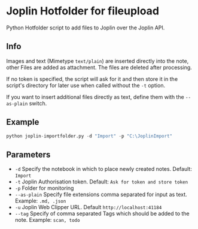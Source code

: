 # Joplin Hotfolder for fileupload

Python Hotfolder script to add files to Joplin over the Joplin API.

## Info

Images and text (Mimetype `text/plain`) are inserted directly into the note, other Files are added as attachment. The files are deleted after processing.

If no token is specified, the script will ask for it and then store it in the script's directory for later use when called without the `-t` option.

If you want to insert additional files directly as text, define them with the `--as-plain` switch.

## Example

```python
python joplin-importfolder.py -d "Import" -p "C:\JoplinImport"
```

## Parameters

- `-d` Specify the notebook in which to place newly created notes. Default: `Import`
- `-t` Joplin Authorisation token. Default: `Ask for token and store token`
- `-p` Folder for monitoring
- `--as-plain` Specify file extensions comma separated for input as text. Example: `.md, .json`
- `-u` Joplin Web Clipper URL. Default `http://localhost:41184`
- `--tag` Specify of comma separated Tags which should be added to the note. Example: `scan, todo`
